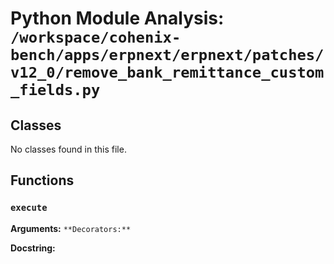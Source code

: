 # Python Module Analysis: `/workspace/cohenix-bench/apps/erpnext/erpnext/patches/v12_0/remove_bank_remittance_custom_fields.py`

## Classes

No classes found in this file.


## Functions

### `execute`
**Arguments:** ``
**Decorators:** ``

**Docstring:**
```

```

